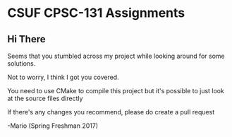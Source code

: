 # CSUF CPSC-131 Assignments

## Hi There

Seems that you stumbled across my project while looking around for some solutions.

Not to worry, I think I got you covered.

You need to use CMake to compile this project but it's possible to just look at the source files directly

If there's any changes you recommend, please do create a pull request

\-Mario (Spring Freshman 2017)